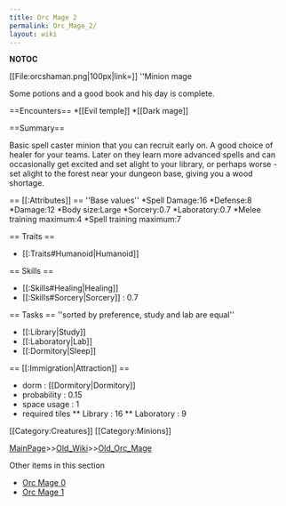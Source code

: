 ```yaml
---
title: Orc Mage 2
permalink: Orc_Mage_2/
layout: wiki
---
```

__NOTOC__

[[File:orcshaman.png|100px|link=]] ''Minion mage

Some potions and a good book and his day is complete.

==Encounters==
*[[Evil temple]]
*[[Dark mage]]

==Summary==

Basic spell caster minion that you can recruit early on. A good choice of healer for your teams. Later on they learn more advanced spells and can occasionally get excited and set alight to your library, or perhaps worse - set alight to the forest near your dungeon base, giving you a wood shortage.

== [[:Attributes]] ==
''Base values''
*Spell Damage:16
*Defense:8
*Damage:12
*Body size:Large
*Sorcery:0.7
*Laboratory:0.7
*Melee training maximum:4
*Spell training maximum:7

== Traits ==
* [[:Traits#Humanoid|Humanoid]]

== Skills ==
* [[:Skills#Healing|Healing]]
* [[:Skills#Sorcery|Sorcery]] : 0.7

== Tasks ==
''sorted by preference, study and lab are equal''
* [[:Library|Study]]
* [[:Laboratory|Lab]]
* [[:Dormitory|Sleep]]

== [[:Immigration|Attraction]] ==
* dorm : [[Dormitory|Dormitory]]
* probability : 0.15
* space usage : 1
* required tiles
** Library : 16
** Laboratory : 9

[[Category:Creatures]]
[[Category:Minions]]

[MainPage](/keeperrl_wiki/ "wikilink")>>[Old_Wiki](/keeperrl_wiki/Old_Wiki "wikilink")>>[Old_Orc_Mage](/keeperrl_wiki/Old_Orc_Mage "wikilink")

Other items in this section
-    [Orc Mage 0](/keeperrl_wiki/Orc_Mage_0 "wikilink")
-    [Orc Mage 1](/keeperrl_wiki/Orc_Mage_1 "wikilink")
